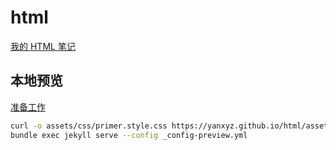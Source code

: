# html

[我的 HTML 笔记](https://yanxyz.github.io/html/)

## 本地预览

[准备工作](https://yanxyz.github.io/github-pages-theme-primer/preview/)

```sh
curl -o assets/css/primer.style.css https://yanxyz.github.io/html/assets/css/style.css
bundle exec jekyll serve --config _config-preview.yml
```

